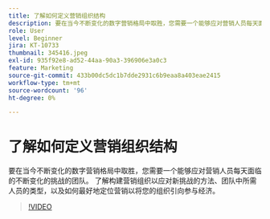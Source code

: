 ```yaml
---
title: 了解如何定义营销组织结构
description: 要在当今不断变化的数字营销格局中取胜，您需要一个能够应对营销人员每天面临的不断变化的挑战的团队。
role: User
level: Beginner
jira: KT-10733
thumbnail: 345416.jpeg
exl-id: 935f92e8-ad52-44aa-90a3-396906e3a0c3
feature: Marketing
source-git-commit: 433b00dc5dc1b7dde2931c6b9eaa8a403eae2415
workflow-type: tm+mt
source-wordcount: '96'
ht-degree: 0%

---
```


# 了解如何定义营销组织结构

要在当今不断变化的数字营销格局中取胜，您需要一个能够应对营销人员每天面临的不断变化的挑战的团队。 了解构建营销组织以应对新挑战的方法、团队中所需人员的类型，以及如何最好地定位营销以将您的组织引向参与经济。

>[!VIDEO](https://video.tv.adobe.com/v/345416/?quality=12&learn=on)
